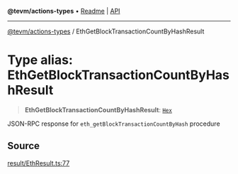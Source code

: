 **@tevm/actions-types** • [Readme](../README.md) \| [API](../globals.md)

***

[@tevm/actions-types](../README.md) / EthGetBlockTransactionCountByHashResult

# Type alias: EthGetBlockTransactionCountByHashResult

> **EthGetBlockTransactionCountByHashResult**: [`Hex`](Hex.md)

JSON-RPC response for `eth_getBlockTransactionCountByHash` procedure

## Source

[result/EthResult.ts:77](https://github.com/evmts/tevm-monorepo/blob/main/packages/actions-types/src/result/EthResult.ts#L77)

